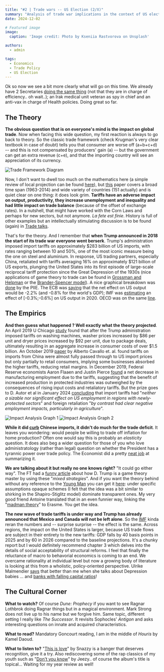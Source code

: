 ```yaml
---
title: "#2 | Trade wars -- US Election (2/X)"
summary: "Analysis of trade war implications in the context of US elections, examining theoretical frameworks and empirical evidence"
date: 2024-12-02

# Featured image
image:
  caption: 'Image credit: Photo by Kseniia Rastvorova on Unsplash'

authors:
  - admin

tags:
  - Economics
  - Trade Policy
  - US Election
---
```


Ok so now we see a bit more clearly what will go on this time. We already have 2 Secretaries [doing the same thing](https://x.com/SenWarren/status/1856541693836734783) (not that they are in charge of efficiency.. oh wait..); an Irak medical unit veteran as spy in chief and an anti-vax in charge of Health policies. Doing great so far.

## The Theory

**The obvious question that is on everyone's mind is the impact on global trade**. Now when facing this wide question, my first reaction is always to go back to theory. So the classic trade framework (check Krugman's very clear textbook in case of doubt) tells you that consumer are worse off (a+b+c+d) -- and this is not compensated by producers' gain (a) -- but the government can get an extra revenue (c+e), and that the importing country will see an appreciation of its currency.

![Trade Framework Diagram](media/image1.png)

Now, I don't want to dwell too much on the mathematics here (a simple review of local projection can be found [here](https://www3.nd.edu/~nmark/Climate/Jorda_LPsForAppliedEconomics.pdf)), but [this](https://www.nber.org/system/files/working_papers/w25402/w25402.pdf) paper covers a broad time span (1963-2014) and wide variety of countries (151 actually) and is quiet clear on one thing: it does look grim. **Tariffs have an adverse impact on output, productivity, they increase unemployment and inequality and had little impact on trade balance** (because of the offset of exchange rates). In a nutshell, that might have worked with the Corn Laws and perhaps for new sectors, but not anymore. *La fete est finie*. History is full of other examples but an intellectually stimulating discussion is to be found (again) in [Trade talks](https://tradetalkspodcast.com/podcast/49-are-trumps-steel-quotas-worse-than-his-steel-tariffs/).

That's for the theory. And I remember that **when Trump announced in 2018 the start of its trade war everyone went berserk**. Trump's administration imposed import tariffs on approximately $283 billion of US imports, with rates ranging between 10 and 50%, one of the most iconic measure being the one on steel and aluminium. In response, US trading partners, especially China, retaliated with tariffs averaging 16% on approximately $121 billion of US exports, plunging the United States into its first episode of large-scale reciprocal tariff protection since the Great Depression of the 1930s (nice applications of game theory to trade can be found in [Grossman and Helpman](https://www.jstor.org/stable/2118226?seq=4) or the [Brander-Spencer model](https://en.wikipedia.org/wiki/Brander%E2%80%93Spencer_model)). A nice graphical breakdown was [done](https://www.piie.com/blogs/trade-and-investment-policy-watch/measuring-trumps-2018-trade-protection-five-takeaways) by the PIIE. The ECB was [saying](https://www.ecb.europa.eu/press/economic-bulletin/focus/2018/html/ecb.ebbox201806_01.en.html) that the net effect on US output would be -2.2% (and -0.8% for the world's GDP); IMF was [estimating](https://www.imf.org/en/Publications/WEO/Issues/2019/10/01/world-economic-outlook-october-2019) an effect of [-0.3%;-0.6%] on US output in 2020. OECD was on the same [line](https://www.oecd.org/en/publications/oecd-economic-outlook-volume-2019-issue-1_b2e897b0-en.html).

## The Empirics

**And then guess what happened ? Well exactly what the theory projected**. An April 2019 U Chicago [study](https://bfi.uchicago.edu/wp-content/uploads/BFI_WP_201961-1.pdf) found that after the Trump administration imposed tariffs on washing machines, washer prices increased by $86 per unit and dryer prices increased by $92 per unit, due to package deals, ultimately resulting in an aggregate increase in consumer costs of over $1.5 billion. An October 2019 [paper](https://www.federalreserve.gov/econres/feds/files/2019086pap.pdf) by Alberto Cavallo et. al. found tariffs on imports from China were almost fully passed through to US import prices but only partially to retail consumers, implying some businesses absorbed the higher tariffs, reducing retail margins. In December 2019, Federal Reserve economists Aaron Flaaen and Justin Pierce [found](https://www.federalreserve.gov/econres/feds/files/2019086pap.pdf) a net decrease in manufacturing employment due to the tariffs, suggesting that the benefit of increased production in protected industries was outweighed by the consequences of rising input costs and retaliatory tariffs. But the prize goes to D. Autor et al in January 2024 [concluding](https://www.nber.org/papers/w32082#fromrss) that import tariffs had "*neither a sizable nor significant effect on US employment in regions with newly‐​protected sectors*" and foreign retaliation "*by contrast had clear negative employment impacts, particularly in agriculture*".

![Impact Analysis Graph 1](media/image2.png)
![Impact Analysis Graph 2](media/image3.png)

**While it did [curb](https://www.piie.com/research/piie-charts/2024/americans-have-been-paying-tariffs-imports-china-decades) Chinese imports, it didn't do much for the trade deficit**. It leaves you wondering: would people be willing to trade off inflation for home production? Often one would say this is probably an *elasticity* question. It does also beg a wider question for those of you who love administratology (rather than legal) question on whether the President has a tyrannic power over trade policy. The Economist did a pretty [neat job](https://www.economist.com/united-states/2024/11/27/does-donald-trump-have-unlimited-authority-to-impose-tariffs) at summarizing it.

**We are talking about it but really no one knows right?** "It could go either way". The FT had a [funny article](https://www.ft.com/content/66a13524-6d4b-4927-b9fb-b97ded2aefbb) about how D. Trump is a game theory master by using these "*mixed strategies*". And if you want the theory behind without any reference to the [Young Man](https://www.youtube.com/watch?v=CS9OO0S5w2k) you can get it [here](https://www.jstor.org/stable/45147414?seq=1): under specific assumptions opaque schemes (I felt that the idea was a bit similar to shirking in the Shapiro-Stiglitz model) dominate transparent ones. My very good friend Antoine translated that in an even funnier way, linking the "[madman theory](https://en.wikipedia.org/wiki/Madman_theory#:~:text=The%20madman%20theory%20is%20a,in%20fear%20of%20an%20unpredictable)" to Erasme. You get the idea.

**The new wave of trade tariffs is under way and Trump has already announced that Mexico and Canada will not be left alone**. So the [IMF](https://www.imf.org/en/Publications/WEO/Issues/2024/10/22/world-economic-outlook-october-2024) kinda reran the numbers and -- surprise surprise -- the effect is the same. Across regions, the impact on the United States is larger, because US trade flows are subject in their entirety to the new tariffs: GDP falls by 40 basis points in 2025 and by 60 in 2026 compared to the baseline projections. It's a chunky report but I would definitely recommend chapter 3 which delves into the details of social acceptability of structural reforms. I feel that finally the reluctance of macro to behavorial economics is coming to an end. We overcame rationality at individual level but now a growing body of literature is looking at this from a wholistic, policy-oriented perspective. Ulrike Malmendier [says](https://www.imf.org/en/Publications/fandd/issues/2024/03/New-lessons-from-behavioral-economics-Malmendier-Hamilton) that better than me when she talks about Depression babies ... and [banks with falling capital ratios](https://www.aeaweb.org/articles?id=10.1257/aer.p20151093)!

## The Cultural Corner

**What to watch?** Of course *Dune: Prophecy* if you want to see Ragnar Lothbrok doing Ragnar things but in a magical environment. Mark Strong does not live up to his name but we forgive him. Same topic, different setting I really like *The Successor*. It revisits Sophocles' *Antigon* and asks interesting questions on innate and acquired characteristics.

**What to read?** Mandatory Goncourt reading, I am in the middle of *Houris* by Kamel Daoud.

**What to listen to?** "[This is love](https://open.spotify.com/track/0DZ3Z2MrXZkc5YLaKNlkN2?si=54c06393b0804eb9)" by Snazzy is a banger that deserves recognition, give it a try. Also rediscovering some of the rap classics of my youth such as "[Don't you know](https://www.youtube.com/watch?v=eZ54YcmdEBY)" by Jeezy.. of course the album's title is topical... Waiting for my year review as well!
